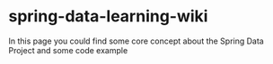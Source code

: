 # spring-data-learning-wiki
In this page you could find some core concept about the Spring Data Project and some code example

